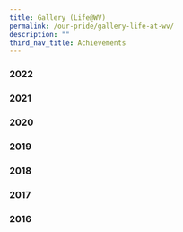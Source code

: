 ```yaml
---
title: Gallery (Life@WV)
permalink: /our-pride/gallery-life-at-wv/
description: ""
third_nav_title: Achievements
---
```

### 2022

### 2021

### 2020

### 2019

### 2018

### 2017

### 2016